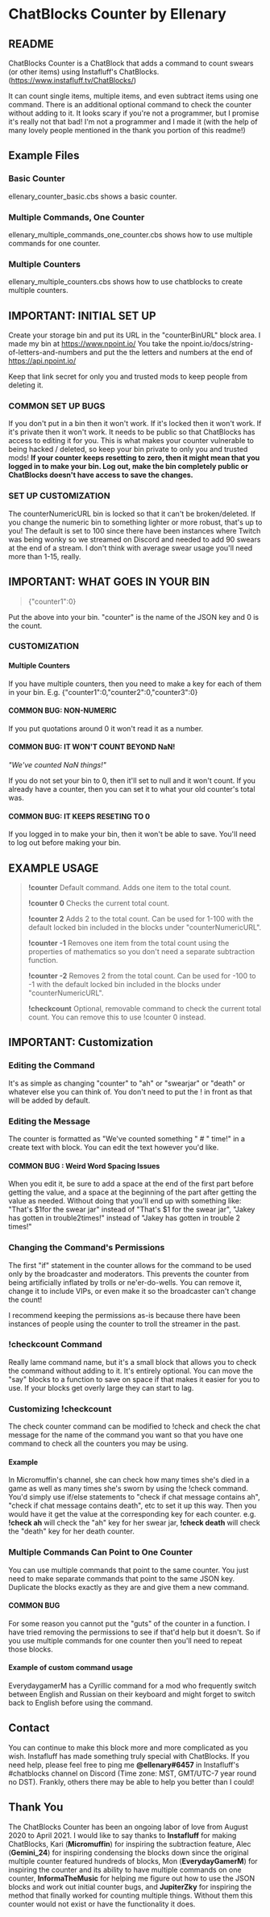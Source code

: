 # ChatBlocks Counter by Ellenary
## README
ChatBlocks Counter is a ChatBlock that adds a command to count swears (or other items) using Instafluff's ChatBlocks. (https://www.instafluff.tv/ChatBlocks/)

It can count single items, multiple items, and even subtract items using one command. There is an additional optional command to check the counter without adding to it. It looks scary if you're not a programmer, but I promise it's really not that bad! I'm not a programmer and I made it (with the help of many lovely people mentioned in the thank you portion of this readme!)
## Example Files
### Basic Counter
ellenary_counter_basic.cbs shows a basic counter. 
### Multiple Commands, One Counter
ellenary_multiple_commands_one_counter.cbs shows how to use multiple commands for one counter.
### Multiple Counters
ellenary_multiple_counters.cbs shows how to use chatblocks to create multiple counters.
## IMPORTANT: INITIAL SET UP
Create your storage bin and put its URL in the "counterBinURL" block area. I made my bin at https://www.npoint.io/ 
You take the npoint.io/docs/string-of-letters-and-numbers and put the the letters and numbers at the end of https://api.npoint.io/ 

Keep that link secret for only you and trusted mods to keep people from deleting it.

### COMMON SET UP BUGS
If you don't put in a bin then it won't work. If it's locked then it won't work. If it's private then it won't work. It needs to be public so that ChatBlocks has access to editing it for you. This is what makes your counter vulnerable to being hacked / deleted, so keep your bin private to only you and trusted mods! 
**If your counter keeps resetting to zero, then it might mean that you logged in to make your bin. Log out, make the bin completely public or ChatBlocks doesn't have access to save the changes.**
### SET UP CUSTOMIZATION
The counterNumericURL bin is locked so that it can't be broken/deleted. If you change the numeric bin to something lighter or more robust, that's up to you! The default is set to 100 since there have been instances where Twitch was being wonky so we streamed on Discord and needed to add 90 swears at the end of a stream. I don't think with average swear usage you'll need more than 1-15, really.
## IMPORTANT: WHAT GOES IN YOUR BIN
>{"counter1":0}

Put the above into your bin. "counter" is the name of the JSON key and 0 is the count.
### CUSTOMIZATION
#### Multiple Counters
If you have multiple counters, then you need to make a key for each of them in your bin. E.g. {"counter1":0,"counter2":0,"counter3":0}

#### **COMMON BUG: NON-NUMERIC**
If you put quotations around 0 it won't read it as a number. 
#### **COMMON BUG: IT WON'T COUNT BEYOND NaN!**
*"We've counted NaN things!"* 

If you do not set your bin to 0, then it'll set to null and it won't count. If you already have a counter, then you can set it to what your old counter's total was.
#### **COMMON BUG: IT KEEPS RESETING TO 0**
If you logged in to make your bin, then it won't be able to save. You'll need to log out before making your bin. 

## EXAMPLE USAGE
>**!counter**
>Default command. Adds one item to the total count.
>
>**!counter 0**
Checks the current total count.
>
>**!counter 2**
>Adds 2 to the total count. Can be used for 1-100 with the default locked bin included in the blocks under "counterNumericURL".
>
>**!counter -1**
>Removes one item from the total count using the properties of mathematics so you don't need a separate subtraction function.
>
>**!counter -2**
>Removes 2  from the total count. Can be used for -100 to -1 with the default locked bin included in the blocks under "counterNumericURL".
>
>**!checkcount**
Optional, removable command to check the current total count. You can remove this to use !counter 0 instead. 

## IMPORTANT: Customization
### Editing the Command
It's as simple as changing "counter" to "ah" or "swearjar" or "death" or whatever else you can think of. You don't need to put the ! in front as that will be added by default.
### Editing the Message 
The counter is formatted as "We've counted something " # " time!" in a create text with block. You can edit the text however you'd like. 

#### **COMMON BUG : Weird Word Spacing Issues**
When you edit it, be sure to add a space at the end of the first part before getting the value, and a space at the beginning of the part after getting the value as needed. Without doing that you'll end up with something like: "That's $1for the swear jar" instead of "That's $1 for the swear jar", "Jakey has gotten in trouble2times!" instead of "Jakey has gotten in trouble 2 times!" 
### Changing the Command's Permissions

The first "if" statement in the counter allows for the command to be used only by the broadcaster and moderators. This prevents the counter from being artificially inflated by trolls or ne'er-do-wells. You can remove it, change it to include VIPs, or even make it so the broadcaster can't change the count! 

I recommend keeping the permissions as-is because there have been instances of people using the counter to troll the streamer in the past. 

### !checkcount Command
Really lame command name, but it's a small block that allows you to check the command without adding to it. It's entirely optional. You can move the "say" blocks to a function to save on space if that makes it easier for you to use. If your blocks get overly large they can start to lag.
### Customizing !checkcount
The check counter command can be modified to !check and check the chat message for the name of the command you want so that you have one command to check all the counters you may be using.
#### Example
In Micromuffin's channel, she can check how many times she's died in a game as well as many times she's sworn by using the !check command. You'd simply use if/else statements to "check if chat message contains ah", "check if chat message contains death", etc to set it up this way. Then you would have it get the value at the corresponding key for each counter. e.g. **!check ah** will check the "ah" key for her swear jar, **!check death** will check the "death" key for her death counter.
### Multiple Commands Can Point to One Counter

You can use multiple commands that point to the same counter. You just need to make separate commands that point to the same JSON key. Duplicate the blocks exactly as they are and give them a new command.
#### **COMMON BUG** 
For some reason you cannot put the "guts" of the counter in a function. I have tried removing the permissions to see if that'd help but it doesn't. So if you use multiple commands for one counter then you'll need to repeat those blocks.

#### Example of custom command usage
EverydaygamerM has a Cyrillic command for a mod who frequently switch between English and Russian on their keyboard and might forget to switch back to English before using the command.

## Contact
You can continue to make this block more and more complicated as you wish. Instafluff has made something truly special with ChatBlocks. If you need help, please feel free to ping me **@ellenary#6457** in Instafluff's #chatblocks channel on Discord (Time zone: MST, GMT/UTC-7 year round no DST). Frankly, others there may be able to help you better than I could!
## Thank You
The ChatBlocks Counter has been an ongoing labor of love from August 2020 to April 2021. I would like to say thanks to **Instafluff** for making ChatBlocks, Kari (**Micromuffin**) for inspiring the subtraction feature, Alec (**Gemini_24**) for inspiring condensing the blocks down since the original multiple counter featured hundreds of blocks, Mon (**EverydayGamerM**) for inspiring the counter and its ability to have multiple commands on one counter, **InformaTheMusic** for helping me figure out how to use the JSON blocks and work out initial counter bugs, and **JupiterZky** for inspiring the method that finally worked for counting multiple things. Without them this counter would not exist or have the functionality it does.
